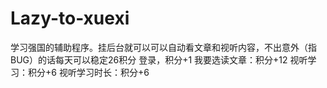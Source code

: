 # Lazy-to-xuexi
学习强国的辅助程序。挂后台就可以可以自动看文章和视听内容，不出意外（指BUG）的话每天可以稳定26积分
登录，积分+1
我要选读文章：积分+12
视听学习：积分+6
视听学习时长：积分+6
